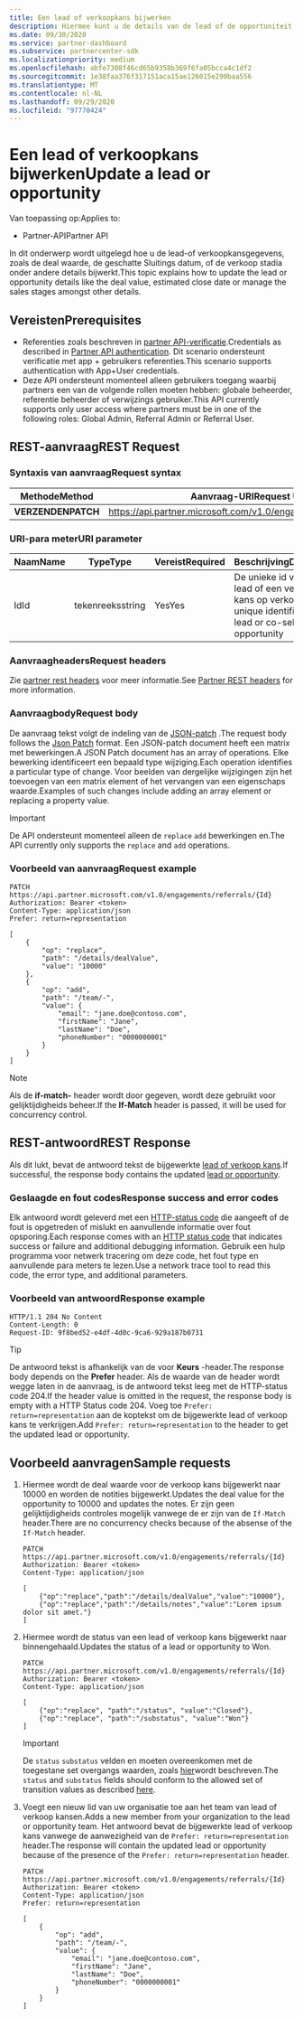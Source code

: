 ```yaml
---
title: Een lead of verkoopkans bijwerken
description: Hiermee kunt u de details van de lead of de opportuniteit bijwerken.
ms.date: 09/30/2020
ms.service: partner-dashboard
ms.subservice: partnercenter-sdk
ms.localizationpriority: medium
ms.openlocfilehash: abfe7308f46cd65b9358b369f6fa05bcca4c1df2
ms.sourcegitcommit: 1e38faa376f317151aca15ae126015e290baa556
ms.translationtype: MT
ms.contentlocale: nl-NL
ms.lasthandoff: 09/29/2020
ms.locfileid: "97770424"
---
```

# <a name="update-a-lead-or-opportunity"></a><span data-ttu-id="76359-103">Een lead of verkoopkans bijwerken</span><span class="sxs-lookup"><span data-stu-id="76359-103">Update a lead or opportunity</span></span>

<span data-ttu-id="76359-104">Van toepassing op:</span><span class="sxs-lookup"><span data-stu-id="76359-104">Applies to:</span></span>

- <span data-ttu-id="76359-105">Partner-API</span><span class="sxs-lookup"><span data-stu-id="76359-105">Partner API</span></span>

<span data-ttu-id="76359-106">In dit onderwerp wordt uitgelegd hoe u de lead-of verkoopkansgegevens, zoals de deal waarde, de geschatte Sluitings datum, of de verkoop stadia onder andere details bijwerkt.</span><span class="sxs-lookup"><span data-stu-id="76359-106">This topic explains how to update the lead or opportunity details like the deal value, estimated close date or manage the sales stages amongst other details.</span></span>

## <a name="prerequisites"></a><span data-ttu-id="76359-107">Vereisten</span><span class="sxs-lookup"><span data-stu-id="76359-107">Prerequisites</span></span>

- <span data-ttu-id="76359-108">Referenties zoals beschreven in [partner API-verificatie](api-authentication.md).</span><span class="sxs-lookup"><span data-stu-id="76359-108">Credentials as described in [Partner API authentication](api-authentication.md).</span></span> <span data-ttu-id="76359-109">Dit scenario ondersteunt verificatie met app + gebruikers referenties.</span><span class="sxs-lookup"><span data-stu-id="76359-109">This scenario supports authentication with App+User credentials.</span></span>
- <span data-ttu-id="76359-110">Deze API ondersteunt momenteel alleen gebruikers toegang waarbij partners een van de volgende rollen moeten hebben: globale beheerder, referentie beheerder of verwijzings gebruiker.</span><span class="sxs-lookup"><span data-stu-id="76359-110">This API currently supports only user access where partners must be in one of the following roles: Global Admin, Referral Admin or Referral User.</span></span>

## <a name="rest-request"></a><span data-ttu-id="76359-111">REST-aanvraag</span><span class="sxs-lookup"><span data-stu-id="76359-111">REST Request</span></span>

### <a name="request-syntax"></a><span data-ttu-id="76359-112">Syntaxis van aanvraag</span><span class="sxs-lookup"><span data-stu-id="76359-112">Request syntax</span></span>

| <span data-ttu-id="76359-113">Methode</span><span class="sxs-lookup"><span data-stu-id="76359-113">Method</span></span>  | <span data-ttu-id="76359-114">Aanvraag-URI</span><span class="sxs-lookup"><span data-stu-id="76359-114">Request URI</span></span>                                                       |
|---------|-------------------------------------------------------------------|
| <span data-ttu-id="76359-115">**VERZENDEN**</span><span class="sxs-lookup"><span data-stu-id="76359-115">**PATCH**</span></span> | <https://api.partner.microsoft.com/v1.0/engagements/referrals/{Id}> |

### <a name="uri-parameter"></a><span data-ttu-id="76359-116">URI-para meter</span><span class="sxs-lookup"><span data-stu-id="76359-116">URI parameter</span></span>


| <span data-ttu-id="76359-117">Naam</span><span class="sxs-lookup"><span data-stu-id="76359-117">Name</span></span>                   | <span data-ttu-id="76359-118">Type</span><span class="sxs-lookup"><span data-stu-id="76359-118">Type</span></span>     | <span data-ttu-id="76359-119">Vereist</span><span class="sxs-lookup"><span data-stu-id="76359-119">Required</span></span> | <span data-ttu-id="76359-120">Beschrijving</span><span class="sxs-lookup"><span data-stu-id="76359-120">Description</span></span>                                                     |
|------------------------|----------|----------|-----------------------------------------------------------------|
|<span data-ttu-id="76359-121">Id</span><span class="sxs-lookup"><span data-stu-id="76359-121">Id</span></span>                      | <span data-ttu-id="76359-122">tekenreeks</span><span class="sxs-lookup"><span data-stu-id="76359-122">string</span></span>   | <span data-ttu-id="76359-123">Yes</span><span class="sxs-lookup"><span data-stu-id="76359-123">Yes</span></span>       | <span data-ttu-id="76359-124">De unieke id voor een lead of een verkoop kans op verkoop</span><span class="sxs-lookup"><span data-stu-id="76359-124">The unique identifier for a lead or co-sell opportunity</span></span>       |

### <a name="request-headers"></a><span data-ttu-id="76359-125">Aanvraagheaders</span><span class="sxs-lookup"><span data-stu-id="76359-125">Request headers</span></span>

<span data-ttu-id="76359-126">Zie [partner rest headers](headers.md) voor meer informatie.</span><span class="sxs-lookup"><span data-stu-id="76359-126">See [Partner REST headers](headers.md) for more information.</span></span>

### <a name="request-body"></a><span data-ttu-id="76359-127">Aanvraagbody</span><span class="sxs-lookup"><span data-stu-id="76359-127">Request body</span></span>

<span data-ttu-id="76359-128">De aanvraag tekst volgt de indeling van de [JSON-patch](https://tools.ietf.org/html/rfc6902) .</span><span class="sxs-lookup"><span data-stu-id="76359-128">The request body follows the [Json Patch](https://tools.ietf.org/html/rfc6902) format.</span></span> <span data-ttu-id="76359-129">Een JSON-patch document heeft een matrix met bewerkingen.</span><span class="sxs-lookup"><span data-stu-id="76359-129">A JSON Patch document has an array of operations.</span></span> <span data-ttu-id="76359-130">Elke bewerking identificeert een bepaald type wijziging.</span><span class="sxs-lookup"><span data-stu-id="76359-130">Each operation identifies a particular type of change.</span></span> <span data-ttu-id="76359-131">Voor beelden van dergelijke wijzigingen zijn het toevoegen van een matrix element of het vervangen van een eigenschaps waarde.</span><span class="sxs-lookup"><span data-stu-id="76359-131">Examples of such changes include adding an array element or replacing a property value.</span></span>

> [!Important]
> <span data-ttu-id="76359-132">De API ondersteunt momenteel alleen de `replace` `add` bewerkingen en.</span><span class="sxs-lookup"><span data-stu-id="76359-132">The API currently only supports the `replace` and `add` operations.</span></span>

### <a name="request-example"></a><span data-ttu-id="76359-133">Voorbeeld van aanvraag</span><span class="sxs-lookup"><span data-stu-id="76359-133">Request example</span></span>

```http
PATCH https://api.partner.microsoft.com/v1.0/engagements/referrals/{Id}
Authorization: Bearer <token>
Content-Type: application/json
Prefer: return=representation

[
    {
        "op": "replace",
        "path": "/details/dealValue",
        "value": "10000"
    },
    {
        "op": "add",
        "path": "/team/-",
        "value": {
            "email": "jane.doe@contoso.com",
            "firstName": "Jane",
            "lastName": "Doe",
            "phoneNumber": "0000000001"
        }
    }
]
```

> [!Note]
> <span data-ttu-id="76359-134">Als de **if-match-** header wordt door gegeven, wordt deze gebruikt voor gelijktijdigheids beheer.</span><span class="sxs-lookup"><span data-stu-id="76359-134">If the **If-Match** header is passed, it will be used for concurrency control.</span></span>

## <a name="rest-response"></a><span data-ttu-id="76359-135">REST-antwoord</span><span class="sxs-lookup"><span data-stu-id="76359-135">REST Response</span></span>

<span data-ttu-id="76359-136">Als dit lukt, bevat de antwoord tekst de bijgewerkte [lead of verkoop kans](referral-resources.md).</span><span class="sxs-lookup"><span data-stu-id="76359-136">If successful, the response body contains the updated [lead or opportunity](referral-resources.md).</span></span>


### <a name="response-success-and-error-codes"></a><span data-ttu-id="76359-137">Geslaagde en fout codes</span><span class="sxs-lookup"><span data-stu-id="76359-137">Response success and error codes</span></span>

<span data-ttu-id="76359-138">Elk antwoord wordt geleverd met een [HTTP-status code](error-codes.md) die aangeeft of de fout is opgetreden of mislukt en aanvullende informatie over fout opsporing.</span><span class="sxs-lookup"><span data-stu-id="76359-138">Each response comes with an [HTTP status code](error-codes.md) that indicates success or failure and additional debugging information.</span></span> <span data-ttu-id="76359-139">Gebruik een hulp programma voor netwerk tracering om deze code, het fout type en aanvullende para meters te lezen.</span><span class="sxs-lookup"><span data-stu-id="76359-139">Use a network trace tool to read this code, the error type, and additional parameters.</span></span>

### <a name="response-example"></a><span data-ttu-id="76359-140">Voorbeeld van antwoord</span><span class="sxs-lookup"><span data-stu-id="76359-140">Response example</span></span>

``` http
HTTP/1.1 204 No Content
Content-Length: 0
Request-ID: 9f8bed52-e4df-4d0c-9ca6-929a187b0731
```

> [!Tip]
> <span data-ttu-id="76359-141">De antwoord tekst is afhankelijk van de voor **Keurs** -header.</span><span class="sxs-lookup"><span data-stu-id="76359-141">The response body depends on the **Prefer** header.</span></span> <span data-ttu-id="76359-142">Als de waarde van de header wordt wegge laten in de aanvraag, is de antwoord tekst leeg met de HTTP-status code 204.</span><span class="sxs-lookup"><span data-stu-id="76359-142">If the header value is omitted in the request, the response body is empty with a HTTP Status code 204.</span></span> <span data-ttu-id="76359-143">Voeg toe `Prefer: return=representation` aan de koptekst om de bijgewerkte lead of verkoop kans te verkrijgen.</span><span class="sxs-lookup"><span data-stu-id="76359-143">Add `Prefer: return=representation` to the header to get the updated lead or opportunity.</span></span>

## <a name="sample-requests"></a><span data-ttu-id="76359-144">Voorbeeld aanvragen</span><span class="sxs-lookup"><span data-stu-id="76359-144">Sample requests</span></span>

1. <span data-ttu-id="76359-145">Hiermee wordt de deal waarde voor de verkoop kans bijgewerkt naar 10000 en worden de notities bijgewerkt.</span><span class="sxs-lookup"><span data-stu-id="76359-145">Updates the deal value for the opportunity to 10000 and updates the notes.</span></span> <span data-ttu-id="76359-146">Er zijn geen gelijktijdigheids controles mogelijk vanwege de er zijn van de `If-Match` header.</span><span class="sxs-lookup"><span data-stu-id="76359-146">There are no concurrency checks because of the absense of the `If-Match` header.</span></span>
    
    ```http
    PATCH https://api.partner.microsoft.com/v1.0/engagements/referrals/{Id}
    Authorization: Bearer <token>
    Content-Type: application/json
    
    [
        {"op":"replace","path":"/details/dealValue","value":"10000"},
        {"op":"replace","path":"/details/notes","value":"Lorem ipsum dolor sit amet."}
    ]
    ```

2. <span data-ttu-id="76359-147">Hiermee wordt de status van een lead of verkoop kans bijgewerkt naar binnengehaald.</span><span class="sxs-lookup"><span data-stu-id="76359-147">Updates the status of a lead or opportunity to Won.</span></span>
    
    ```http
    PATCH https://api.partner.microsoft.com/v1.0/engagements/referrals/{Id}
    Authorization: Bearer <token>
    Content-Type: application/json
    
    [
        {"op":"replace", "path":"/status", "value":"Closed"},
        {"op":"replace", "path":"/substatus", "value":"Won"}
    ]
    ```

    > [!Important]
    > <span data-ttu-id="76359-148">De `status` `substatus` velden en moeten overeenkomen met de toegestane set overgangs waarden, zoals [hier](referral-resources.md)wordt beschreven.</span><span class="sxs-lookup"><span data-stu-id="76359-148">The `status` and `substatus` fields should conform to the allowed set of transition values as described [here](referral-resources.md).</span></span>

3. <span data-ttu-id="76359-149">Voegt een nieuw lid van uw organisatie toe aan het team van lead of verkoop kansen.</span><span class="sxs-lookup"><span data-stu-id="76359-149">Adds a new member from your organization to the lead or opportunity team.</span></span> <span data-ttu-id="76359-150">Het antwoord bevat de bijgewerkte lead of verkoop kans vanwege de aanwezigheid van de `Prefer: return=representation` header.</span><span class="sxs-lookup"><span data-stu-id="76359-150">The response will contain the updated lead or opportunity because of the presence of the `Prefer: return=representation` header.</span></span>

    ```http
    PATCH https://api.partner.microsoft.com/v1.0/engagements/referrals/{Id}
    Authorization: Bearer <token>
    Content-Type: application/json
    Prefer: return=representation
    
    [
        {
            "op": "add",
            "path": "/team/-",
            "value": {
                "email": "jane.doe@contoso.com",
                "firstName": "Jane",
                "lastName": "Doe",
                "phoneNumber": "0000000001"
            }
        }
    ]
    ```
